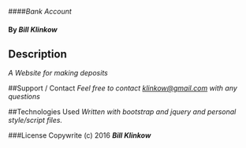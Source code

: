 ####_Bank Account_
#### By _**Bill Klinkow**_

## Description
_A Website for making deposits_

##Support / Contact
_Feel free to contact klinkow@gmail.com with any questions_

##Technologies Used
_Written with bootstrap and jquery and personal style/script files._

###License
Copywrite (c) 2016 **_Bill Klinkow_**
